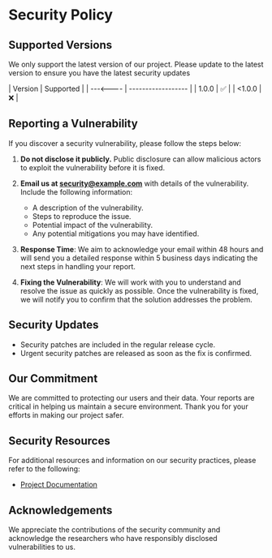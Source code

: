 # Security Policy

## Supported Versions

We only support the latest version of our project. Please update to the latest version to ensure you have the latest security updates

| Version | Supported          |
| ---<---- | ------------------ |
| 1.0.0   | :white_check_mark: |
| <1.0.0   | :x:                |


## Reporting a Vulnerability

If you discover a security vulnerability, please follow the steps below:

1. **Do not disclose it publicly.** Public disclosure can allow malicious actors to exploit the vulnerability before it is fixed.

2. **Email us at [security@example.com](mailto:security@example.com)** with details of the vulnerability. Include the following information:
   - A description of the vulnerability.
   - Steps to reproduce the issue.
   - Potential impact of the vulnerability.
   - Any potential mitigations you may have identified.

3. **Response Time**: We aim to acknowledge your email within 48 hours and will send you a detailed response within 5 business days indicating the next steps in handling your report.

4. **Fixing the Vulnerability**: We will work with you to understand and resolve the issue as quickly as possible. Once the vulnerability is fixed, we will notify you to confirm that the solution addresses the problem.

## Security Updates

- Security patches are included in the regular release cycle.
- Urgent security patches are released as soon as the fix is confirmed.

## Our Commitment

We are committed to protecting our users and their data. Your reports are critical in helping us maintain a secure environment. Thank you for your efforts in making our project safer.

## Security Resources

For additional resources and information on our security practices, please refer to the following:

- [Project Documentation](https://github.com/irmaodejesus/SYSADMIN.FirebirdBck/docs)

## Acknowledgements

We appreciate the contributions of the security community and acknowledge the researchers who have responsibly disclosed vulnerabilities to us.
